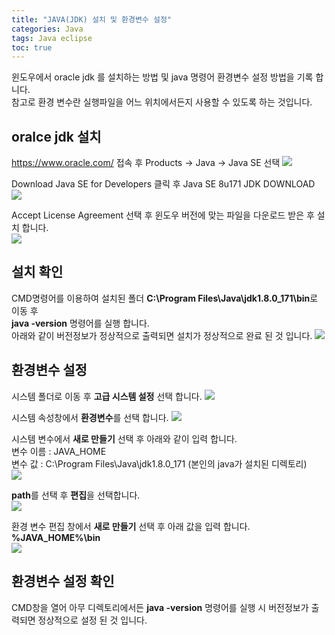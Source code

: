 ```yaml
---
title: "JAVA(JDK) 설치 및 환경변수 설정"
categories: Java
tags: Java eclipse
toc: true
---
```


윈도우에서 oracle jdk 를 설치하는 방법 및 java 명령어 환경변수 설정 방법을 기록 합니다.  <br>
참고로 환경 변수란 실행파일을 어느 위치에서든지 사용할 수 있도록 하는 것입니다.

## oralce jdk 설치
https://www.oracle.com/ 접속 후 Products → Java → Java SE 선택
<img src="/assets/images/java/java-16.png">

Download Java SE for Developers 클릭 후 Java SE 8u171 JDK DOWNLOAD
<img src="/assets/images/java/java-17.png">

Accept License Agreement 선택 후 윈도우 버전에 맞는 파일을 다운로드 받은 후 설치 합니다.<br>
<img src="/assets/images/java/java-18.png">


## 설치 확인
CMD명령어를 이용하여 설치된 폴더 **C:\Program Files\Java\jdk1.8.0_171\bin**로 이동 후 <br>
**java -version** 명령어를 실행 합니다. <br>
아래와 같이 버전정보가 정상적으로 출력되면 설치가 정상적으로 완료 된 것 입니다.
<img src="/assets/images/java/java-19.png">


## 환경변수 설정
시스템 폴더로 이동 후 **고급 시스템 설정** 선택 합니다.
<img src="/assets/images/java/java-20.png">


시스템 속성창에서 **환경변수**를 선택 합니다.
<img src="/assets/images/java/java-21.png">


시스템 변수에서 **새로 만들기** 선택 후 아래와 같이 입력 합니다. <br>
변수 이름 : JAVA_HOME <br>
변수 값 : C:\Program Files\Java\jdk1.8.0_171 (본인의 java가 설치된 디렉토리) <br>
<img src="/assets/images/java/java-22.png">


**path**를 선택 후 **편집**을 선택합니다. <br>
<img src="/assets/images/java/java-23.png"> 


환경 변수 편집 창에서 **새로 만들기** 선택 후 아래 값을 입력 합니다. <br>
**%JAVA_HOME%\bin** <br>
<img src="/assets/images/java/java-24.png"> 


## 환경변수 설정 확인
CMD창을 열어 아무 디렉토리에서든 **java -version** 명령어를 실행 시 버전정보가 출력되면 정상적으로 설정 된 것 입니다.

